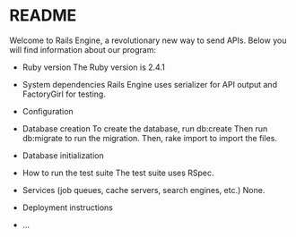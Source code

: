 # README
Welcome to Rails Engine, a revolutionary new way to send APIs.
Below you will find information about our program:

* Ruby version
The Ruby version is 2.4.1

* System dependencies
Rails Engine uses serializer for API output and FactoryGirl for testing.

* Configuration

* Database creation
To create the database, run db:create
Then run db:migrate to run the migration.
Then, rake import to import the files.

* Database initialization

* How to run the test suite
The test suite uses RSpec.

* Services (job queues, cache servers, search engines, etc.)
None.

* Deployment instructions
* ...
